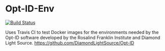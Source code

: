 # Opt-ID-Env

[![Build Status](https://travis-ci.com/JossWhittle/Opt-ID-Env-Test.svg?branch=master)](https://travis-ci.com/JossWhittle/Opt-ID-Env-Test)

Uses Travis CI to test Docker images for the environments needed by the Opt-ID software developed by the Rosalind Franklin Institute and Diamond Light Source. https://github.com/DiamondLightSource/Opt-ID
